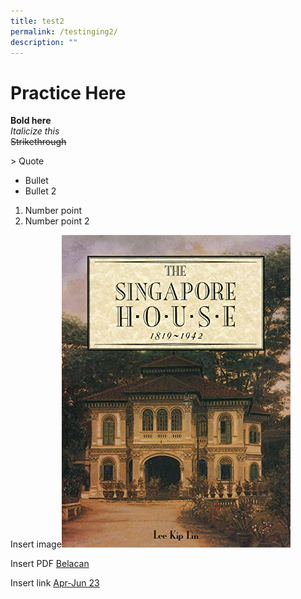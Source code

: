 ```yaml
---
title: test2
permalink: /testinging2/
description: ""
---
```

# Practice Here
**Bold here**<br>
*Italicize this*<br>
~~Strikethrough~~<br>

&gt; Quote<br>

* Bullet
* Bullet 2

1. Number point
2. Number point 2

Insert image![](/images/The%20Singapore%20house.jpg)<br>
 
Insert PDF [Belacan](/files/pdf/Vol%2019/Issue%201/1biblioasia_apr-jun2023-shrimp-paste3.pdf)<br>

Insert link [Apr-Jun 23](https://biblioasia.nlb.gov.sg/vol-19/issue-1/apr-jun-2023/)<br>

